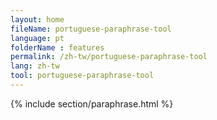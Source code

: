 ```yaml
---
layout: home
fileName: portuguese-paraphrase-tool
language: pt
folderName : features
permalink: /zh-tw/portuguese-paraphrase-tool
lang: zh-tw
tool: portuguese-paraphrase-tool
---
```

{% include section/paraphrase.html %}
